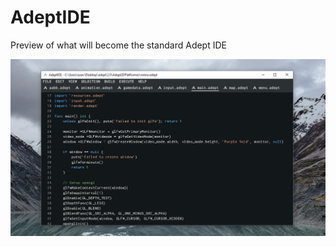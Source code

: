 # AdeptIDE
Preview of what will become the standard Adept IDE


![Adept IDE Preview](https://raw.githubusercontent.com/IsaacShelton/AdeptIDE/master/github/adeptidepreview.png)
